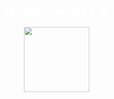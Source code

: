 <!DOCTYPE html>
<html lang="en">
<head>
  <meta charset="UTF-8">
  <title>HERO WOLFS Team</title>
  <style>
    body {
      margin: 0;
      font-family: 'Segoe UI', sans-serif;
      background: url('https://images.unsplash.com/photo-1600132806158-7b2dc7bce6c5?auto=format&fit=crop&w=1600&q=80') no-repeat center center fixed;
      background-size: cover;
      color: white;
      text-align: center;
      padding: 2rem;
    }

    h1 {
      font-size: 3rem;
      text-shadow: 2px 2px 8px #ff4e00;
    }

    #logo {
      width: 150px;
      cursor: pointer;
      transition: transform 0.3s ease;
    }

    #logo:hover {
      transform: scale(1.1);
      animation: firePulse 1.5s infinite ease-in-out;
    }

    @keyframes firePulse {
      0% { filter: drop-shadow(0 0 8px orange); }
      50% { filter: drop-shadow(0 0 16px red); }
      100% { filter: drop-shadow(0 0 8px orange); }
    }

    .player-cards {
      display: flex;
      flex-wrap: wrap;
      justify-content: center;
      gap: 1rem;
      margin-top: 1rem;
    }

    .player-card {
      background: rgba(0, 0, 0, 0.6);
      border: 2px solid #ff9f1c;
      border-radius: 12px;
      padding: 1rem;
      width: 200px;
      cursor: pointer;
      transition: transform 0.2s;
    }

    .player-card:hover {
      transform: scale(1.05);
    }

    .player-info {
      display: none;
      margin-top: 0.5rem;
      font-size: 0.9rem;
      color: #ffd8a8;
    }

    #team-info {
      display: none;
      margin-top: 2rem;
      padding: 1rem;
      background: rgba(0, 0, 0, 0.6);
      border-radius: 12px;
    }

    .discord-btn {
      display: inline-block;
      padding: 12px 24px;
      margin-top: 10px;
      background: linear-gradient(45deg, #ff4e00, #ff9f1c);
      color: #fff;
      font-weight: bold;
      text-decoration: none;
      border-radius: 12px;
      box-shadow: 0 0 12px #ff4e00aa;
      transition: transform 0.3s, box-shadow 0.3s;
      animation: glowPulse 1.5s infinite ease-in-out;
    }

    .discord-btn:hover {
      transform: scale(1.05);
      box-shadow: 0 0 20px #ff9f1cdd;
    }

    @keyframes glowPulse {
      0%   { box-shadow: 0 0 10px #ff4e00aa; }
      50%  { box-shadow: 0 0 20px #ff9f1cdd; }
      100% { box-shadow: 0 0 10px #ff4e00aa; }
    }
  </style>
</head>
<body>

  <h1>🔥 HERO WOLFS 🔥</h1>
  <img id="logo" src="logo.png" alt="Team Logo" onclick="toggleTeamInfo()">

  <div id="team-info">
    <h2>About Us</h2>
    <p>We are a newly made team (HERO WOLFS). Founder SILWER WOLF made the team at 2025.03.04.</p>
    <p><strong>📱 Where you can contact us:</strong></p>
    <a href="https://discord.gg/4UXmkYtC" target="_blank" class="discord-btn">🔥 Join Our Discord 🔥</a>

    <h3>🔥 Team Roster</h3>
    <div class="player-cards">
      <div class="player-card" onclick="toggleDetails(this)">
        🔥 <strong>Doxiest</strong><br>In-Game Leader
        <div class="player-info">Strategic mastermind, clutch caller, and team captain. Leads with experience and fire.</div>
      </div>
      <div class="player-card" onclick="toggleDetails(this)">
        💥 <strong>donk666</strong><br>Entry Fragger
        <div class="player-info">Fearless frontliner known for explosive plays and first bloods. Breaks through every defense.</div>
      </div>
      <div class="player-card" onclick="toggleDetails(this)">
        🎯 <strong>SILWER WOLF</strong><br>AWPer
        <div class="player-info">Sharp-eyed sniper who never misses a flick. Controls the map with deadly precision.</div>
      </div>
      <div class="player-card" onclick="toggleDetails(this)">
        🛡️ <strong>mearxz</strong><br>Support
        <div class="player-info">Reliable backbone of the team. Sets up plays, throws perfect nades, and covers every angle.</div>
      </div>
      <div class="player-card" onclick="toggleDetails(this)">
        🧠 <strong>Nex1k</strong><br>Lurker
        <div class="player-info">Master of the shadows. Sneaks behind lines, gathers intel, and outsmarts the enemy.</div>
      </div>
    </div>

    <h3 style="margin-top: 2rem;">🏆 Achievements</h3>
    <p style="animation: glowPulse 2s infinite; font-style: italic;">Nothing for now... 🔥 <em>Coming Soon</em>!</p>
  </div>

  <script>
    function toggleTeamInfo() {
      const info = document.getElementById('team-info');
      info.style.display = (info.style.display === 'none' || info.style.display === '') ? 'block' : 'none';
    }

    function toggleDetails(card) {
      const info = card.querySelector('.player-info');
      info.style.display = (info.style.display === 'none' || info.style.display === '') ? 'block' : 'none';
    }
  </script>

</body>
</html>
